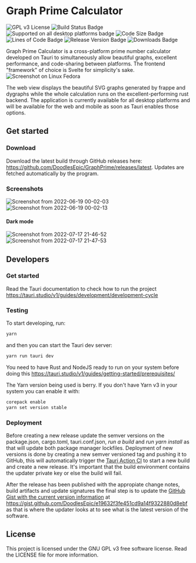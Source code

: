 # Graph Prime Calculator
![GPL v3 License](https://img.shields.io/github/license/DoodlesEpic/GraphPrime)
![Build Status Badge](https://img.shields.io/github/actions/workflow/status/DoodlesEpic/GraphPrime/.github/workflows/main.yml?branch=main)
![Supported on all desktop platforms badge](https://img.shields.io/badge/platforms-windows%2C%20macos%2C%20linux-informational)
![Code Size Badge](https://img.shields.io/github/languages/code-size/DoodlesEpic/GraphPrime)
![Lines of Code Badge](https://img.shields.io/tokei/lines/github/DoodlesEpic/GraphPrime)
![Release Version Badge](https://img.shields.io/github/v/release/DoodlesEpic/GraphPrime)
![Downloads Badge](https://img.shields.io/github/downloads/DoodlesEpic/GraphPrime/total)

Graph Prime Calculator is a cross-platform prime number calculator developed on Tauri to simultaneously allow beautiful graphs, excellent performance, and code-sharing between platforms. The frontend "framework" of choice is Svelte for simplicity's sake.
![Screenshot on Linux Fedora](https://user-images.githubusercontent.com/37254797/168457911-50231971-90e5-446f-880a-5e379304db09.png)

The web view displays the beautiful SVG graphs generated by frappe and dygraphs while the whole calculation runs on the excellent-performing rust backend. The application is currently available for all desktop platforms and will be available for the web and mobile as soon as Tauri enables those options.

## Get started

### Download

Download the latest build through GitHub releases here: https://github.com/DoodlesEpic/GraphPrime/releases/latest. Updates are fetched automatically by the program.

### Screenshots

![Screenshot from 2022-06-19 00-02-03](https://user-images.githubusercontent.com/37254797/174464122-88aa1a35-174e-4e54-a772-ff7a0da881f6.png)
![Screenshot from 2022-06-19 00-02-13](https://user-images.githubusercontent.com/37254797/174464124-558b5898-be9b-476b-9921-7a98a9622df3.png)

#### Dark mode

![Screenshot from 2022-07-17 21-46-52](https://user-images.githubusercontent.com/37254797/179431795-d7f6c59d-cbd1-4bf3-9762-cc69c684126b.png)
![Screenshot from 2022-07-17 21-47-53](https://user-images.githubusercontent.com/37254797/179431799-aa08eb33-7c88-4803-af0a-83c13e403929.png)

## Developers

### Get started

Read the Tauri documentation to check how to run the project
https://tauri.studio/v1/guides/development/development-cycle

### Testing

To start developing, run:

```bash
yarn
```

and then you can start the Tauri dev server:

```bash
yarn run tauri dev
```

You need to have Rust and NodeJS ready to run on your system before doing this
https://tauri.studio/v1/guides/getting-started/prerequisites/

The Yarn version being used is berry. If you don't have Yarn v3 in your system you can enable it with:

```bash
corepack enable
yarn set version stable
```

### Deployment

Before creating a new release update the semver versions on the package.json, cargo.toml, tauri.conf.json, _run a build_ and _run yarn install_ as that will update both package manager lockfiles. Deployment of new versions is done by creating a new semver versioned tag and pushing it to GitHub, this will automatically trigger the [Tauri Action CI](https://github.com/tauri-apps/tauri-action) to start a new build and create a new release. It's important that the build environment contains the updater private key or else the build will fail.

After the release has been published with the appropiate change notes, build artifacts and update signatures the final step is to update the [GitHub Gist with the current version information](https://gist.githubusercontent.com/DoodlesEpic/e19632f3fe451cd9a14f9322880d8ebf/raw/6ac23f0bbc0b6f798897a9fec8ae86237577c8c8/GraphPrimeUpdater.json) at https://gist.github.com/DoodlesEpic/e19632f3fe451cd9a14f9322880d8ebf as that is where the updater looks at to see what is the latest version of the software.

## License

This project is licensed under the GNU GPL v3 free software license. Read the LICENSE file for more information.
